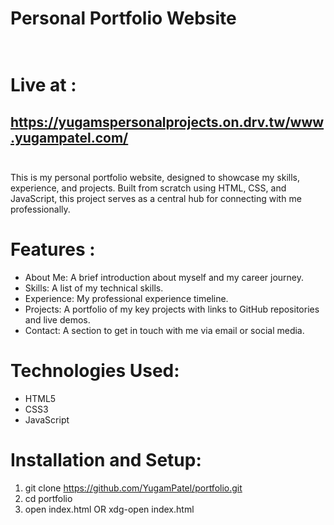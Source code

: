 # Personal Portfolio Website <br><br>

# Live at :
## https://yugamspersonalprojects.on.drv.tw/www.yugampatel.com/ <br><br>

This is my personal portfolio website, designed to showcase my skills, experience, and projects. Built from scratch using HTML, CSS, and JavaScript, this project serves as a central hub for connecting with me professionally.

# Features :
- About Me: A brief introduction about myself and my career journey.
- Skills: A list of my technical skills.
- Experience: My professional experience timeline.
- Projects: A portfolio of my key projects with links to GitHub repositories and live demos.
- Contact: A section to get in touch with me via email or social media.

# Technologies Used:
- HTML5 
- CSS3
- JavaScript

# Installation and Setup:
1) git clone https://github.com/YugamPatel/portfolio.git
2) cd portfolio
3) open index.html OR xdg-open index.html
